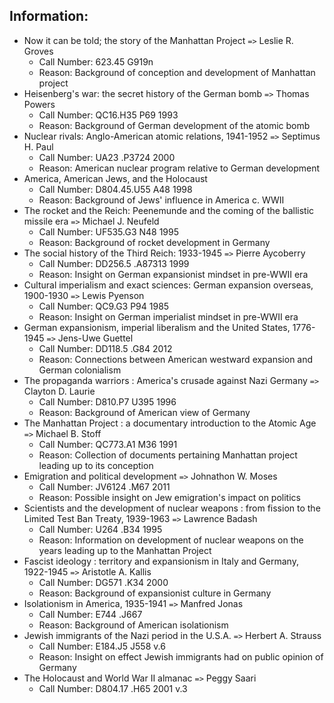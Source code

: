 ## Information:
* Now it can be told; the story of the Manhattan Project `=>` Leslie R. Groves
    * Call Number: 623.45 G919n
    * Reason: Background of conception and development of Manhattan project
* Heisenberg's war: the secret history of the German bomb `=>` Thomas Powers
    * Call Number: QC16.H35 P69 1993
    * Reason: Background of German development of the atomic bomb
* Nuclear rivals: Anglo-American atomic relations, 1941-1952 `=>` Septimus H. Paul
    * Call Number: UA23 .P3724 2000
    * Reason: American nuclear program relative to German development
* America, American Jews, and the Holocaust
    * Call Number: D804.45.U55 A48 1998
    * Reason: Background of Jews' influence in America c. WWII
* The rocket and the Reich: Peenemunde and the coming of the ballistic missile era
    `=>` Michael J. Neufeld
    * Call Number: UF535.G3 N48 1995
    * Reason: Background of rocket development in Germany
* The social history of the Third Reich: 1933-1945 `=>` Pierre Aycoberry
    * Call Number: DD256.5 .A87313 1999
    * Reason: Insight on German expansionist mindset in pre-WWII era
* Cultural imperialism and exact sciences: German expansion overseas, 1900-1930
    `=>` Lewis Pyenson
    * Call Number: QC9.G3 P94 1985
    * Reason: Insight on German imperialist mindset in pre-WWII era
* German expansionism, imperial liberalism and the United States, 1776-1945 `=>`
    Jens-Uwe Guettel
    * Call Number: DD118.5 .G84 2012
    * Reason: Connections between American westward expansion and German colonialism
* The propaganda warriors : America's crusade against Nazi Germany `=>` Clayton D. Laurie
    * Call Number: D810.P7 U395 1996
    * Reason: Background of American view of Germany
* The Manhattan Project : a documentary introduction to the Atomic Age `=>` Michael B. Stoff
    * Call Number: QC773.A1 M36 1991
    * Reason: Collection of documents pertaining Manhattan project leading up to
        its conception
* Emigration and political development `=>` Johnathon W. Moses
    * Call Number: JV6124 .M67 2011
    * Reason: Possible insight on Jew emigration's impact on politics
* Scientists and the development of nuclear weapons : from fission to the Limited Test Ban Treaty, 1939-1963
    `=>` Lawrence Badash
    * Call Number: U264 .B34 1995
    * Reason: Information on development of nuclear weapons on the years leading
        up to the Manhattan Project
* Fascist ideology : territory and expansionism in Italy and Germany, 1922-1945
    `=>` Aristotle A. Kallis
    * Call Number: DG571 .K34 2000
    * Reason: Background of expansionist culture in Germany
* Isolationism in America, 1935-1941 `=>` Manfred Jonas
    * Call Number: E744 .J667
    * Reason: Background of American isolationism
* Jewish immigrants of the Nazi period in the U.S.A. `=>` Herbert A. Strauss
    * Call Number: E184.J5 J558 v.6
    * Reason: Insight on effect Jewish immigrants had on public opinion of Germany
* The Holocaust and World War II almanac `=>` Peggy Saari
    * Call Number: D804.17 .H65 2001 v.3
